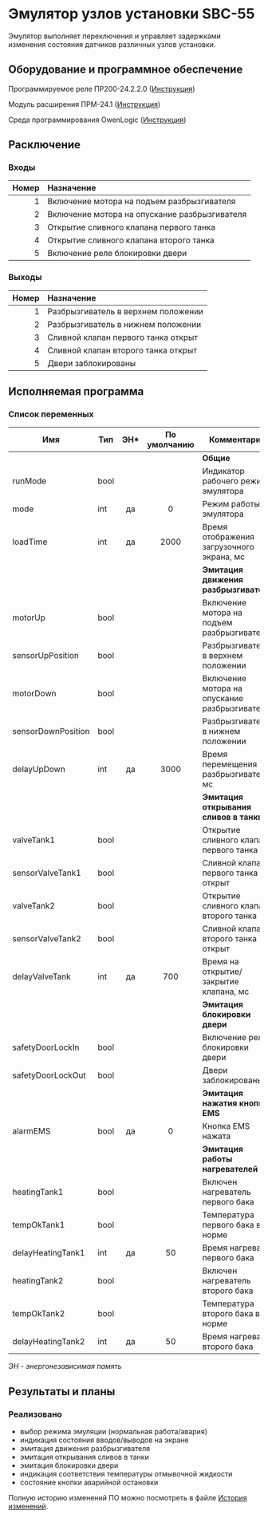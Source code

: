 # Эмулятор узлов установки SBC-55

Эмулятор выполняет переключения и управляет задержками изменения состояния датчиков различных узлов установки.

## Оборудование и программное обеспечение

Программируемое реле ПР200-24.2.2.0 ([Инструкция](/EmulatorSBC/EqManuals/re_pr200_1-ru-38699-1.69.pdf))

Модуль расширения ПРМ-24.1 ([Инструкция](/EmulatorSBC/EqManuals/re_prm-h.1_1-ru-51644-1.13.pdf))

Среда программирования OwenLogic ([Инструкция](/EmulatorSBC/EqManuals/rp_owen_logic_2.4.pdf))

## Расключение

### Входы

| Номер | Назначение                                    |
|------:|:----------------------------------------------|
|     1 | Включение мотора на подъем разбрызгивателя    |
|     2 | Включение мотора на опускание разбрызгивателя |
|     3 | Открытие сливного клапана первого танка       |
|     4 | Открытие сливного клапана второго танка       |
|     5 | Включение реле блокировки двери               |

### Выходы

| Номер | Назначение                          |
|------:|:------------------------------------|
|     1 | Разбрызгиватель в верхнем положении |
|     2 | Разбрызгиватель в нижнем положении  |
|     3 | Сливной клапан первого танка открыт |
|     4 | Сливной клапан второго танка открыт |
|     5 | Двери заблокированы                 |

## Исполняемая программа

### Список переменных

| Имя                | Тип  | ЭН* | По умолчанию | Комментарий                                   |
|--------------------|------|:---:|:------------:|-----------------------------------------------|
|                    |      |     |              | **Общие**                                     |
| runMode            | bool |     |              | Индикатор рабочего режима эмулятора           |
| mode               | int  | да  |      0       | Режим работы эмулятора                        |
| loadTime           | int  | да  |     2000     | Время отображения загрузочного экрана, мс     |
|                    |      |     |              | **Эмитация движения разбрызгивателя**         |
| motorUp            | bool |     |              | Включение мотора на подъем разбрызгивателя    |
| sensorUpPosition   | bool |     |              | Разбрызгиватель в верхнем положении           |
| motorDown          | bool |     |              | Включение мотора на опускание разбрызгивателя |
| sensorDownPosition | bool |     |              | Разбрызгиватель в нижнем положении            |
| delayUpDown        | int  | да  |     3000     | Время перемещения разбрызгивателя, мс         |
|                    |      |     |              | **Эмитация открывания сливов в танки**        |
| valveTank1         | bool |     |              | Открытие сливного клапана первого танка       |
| sensorValveTank1   | bool |     |              | Сливной клапан первого танка открыт           |
| valveTank2         | bool |     |              | Открытие сливного клапана второго танка       |
| sensorValveTank2   | bool |     |              | Сливной клапан второго танка открыт           |
| delayValveTank     | int  | да  |     700      | Время на открытие/закрытие клапана, мс        |
|                    |      |     |              | **Эмитация блокировки двери**                 |
| safetyDoorLockIn   | bool |     |              | Включение реле блокировки двери               |
| safetyDoorLockOut  | bool |     |              | Двери заблокированы                           |
|                    |      |     |              | **Эмитация нажатия кнопки EMS**               |
| alarmEMS           | bool | да  |      0       | Кнопка EMS нажата                             |
|                    |      |     |              | **Эмитация работы нагревателей**              |
| heatingTank1       | bool |     |              | Включен нагреватель первого бака              |
| tempOkTank1        | bool |     |              | Температура первого бака в норме              |
| delayHeatingTank1  | int  | да  |      50      | Время нагрева первого бака                    |
| heatingTank2       | bool |     |              | Включен нагреватель второго бака              |
| tempOkTank2        | bool |     |              | Температура второго бака в норме              |
| delayHeatingTank2  | int  | да  |      50      | Время нагрева второго бака                    |

*ЭН - энергонезависимая память*

## Результаты и планы

### Реализовано
- выбор режима эмуляции (нормальная работа/авария)
- индикация состояния вводов/выводов на экране
- эмитация движения разбрызгивателя
- эмитация открывания сливов в танки
- эмитация блокировки двери
- индикация соответствия температуры отмывочной жидкости
- состояние кнопки аварийной остановки

Полную историю изменений ПО можно посмотреть в файле [История изменений](/EmulatorSBC/change_history.md).
